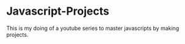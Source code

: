 # Javascript-Projects
This is my doing of a youtube series to master javascripts by making projects.
